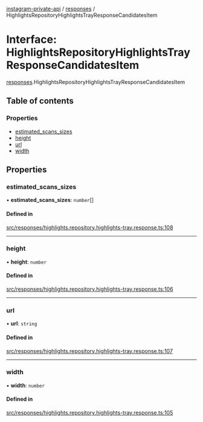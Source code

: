 [instagram-private-api](../../README.md) / [responses](../../modules/responses.md) / HighlightsRepositoryHighlightsTrayResponseCandidatesItem

# Interface: HighlightsRepositoryHighlightsTrayResponseCandidatesItem

[responses](../../modules/responses.md).HighlightsRepositoryHighlightsTrayResponseCandidatesItem

## Table of contents

### Properties

- [estimated\_scans\_sizes](HighlightsRepositoryHighlightsTrayResponseCandidatesItem.md#estimated_scans_sizes)
- [height](HighlightsRepositoryHighlightsTrayResponseCandidatesItem.md#height)
- [url](HighlightsRepositoryHighlightsTrayResponseCandidatesItem.md#url)
- [width](HighlightsRepositoryHighlightsTrayResponseCandidatesItem.md#width)

## Properties

### estimated\_scans\_sizes

• **estimated\_scans\_sizes**: `number`[]

#### Defined in

[src/responses/highlights.repository.highlights-tray.response.ts:108](https://github.com/Nerixyz/instagram-private-api/blob/b3351b9/src/responses/highlights.repository.highlights-tray.response.ts#L108)

___

### height

• **height**: `number`

#### Defined in

[src/responses/highlights.repository.highlights-tray.response.ts:106](https://github.com/Nerixyz/instagram-private-api/blob/b3351b9/src/responses/highlights.repository.highlights-tray.response.ts#L106)

___

### url

• **url**: `string`

#### Defined in

[src/responses/highlights.repository.highlights-tray.response.ts:107](https://github.com/Nerixyz/instagram-private-api/blob/b3351b9/src/responses/highlights.repository.highlights-tray.response.ts#L107)

___

### width

• **width**: `number`

#### Defined in

[src/responses/highlights.repository.highlights-tray.response.ts:105](https://github.com/Nerixyz/instagram-private-api/blob/b3351b9/src/responses/highlights.repository.highlights-tray.response.ts#L105)
